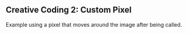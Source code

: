 ## Creative Coding 2: Custom Pixel
Example using a pixel that moves around the image after being called.
